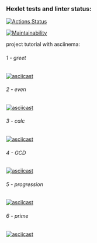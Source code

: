 ### Hexlet tests and linter status:
[![Actions Status](https://github.com/ArkadiiMalygin/java-project-61/actions/workflows/hexlet-check.yml/badge.svg)](https://github.com/ArkadiiMalygin/java-project-61/actions)

[![Maintainability](https://api.codeclimate.com/v1/badges/d678d16199fabfd77e05/maintainability)](https://codeclimate.com/github/ArkadiiMalygin/java-project-61/maintainability)

project tutorial with asciinema:

###### 1 - greet 
[![asciicast](https://asciinema.org/a/8RYOfxukfTmgaRKLg6y0iTe9D.svg)](https://asciinema.org/a/8RYOfxukfTmgaRKLg6y0iTe9D)
###### 2 - even
[![asciicast](https://asciinema.org/a/ouYJxk9fLv24lTvhJwca09TrX.svg)](https://asciinema.org/a/ouYJxk9fLv24lTvhJwca09TrX)
###### 3 - calc
[![asciicast](https://asciinema.org/a/SeljGZpkfmKtOb7kcXASg95nc.svg)](https://asciinema.org/a/SeljGZpkfmKtOb7kcXASg95nc)
###### 4 - GCD
[![asciicast](https://asciinema.org/a/tMKH5h4Kvam9X4pdTqrPrVTx4.svg)](https://asciinema.org/a/tMKH5h4Kvam9X4pdTqrPrVTx4)
###### 5 - progression
[![asciicast](https://asciinema.org/a/SaJT1qc7POdP8SUR1s7hgSqCW.svg)](https://asciinema.org/a/SaJT1qc7POdP8SUR1s7hgSqCW)
###### 6 - prime
[![asciicast](https://asciinema.org/a/Ep8RjtzuDLhvtyLlVkLip4tD4.svg)](https://asciinema.org/a/Ep8RjtzuDLhvtyLlVkLip4tD4)

